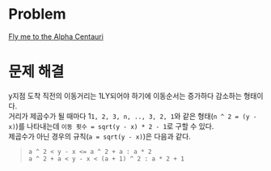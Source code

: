 # Problem
[Fly me to the Alpha Centauri](https://www.acmicpc.net/problem/1011)
   
# 문제 해결
y지점 도착 직전의 이동거리는 1LY되어야 하기에 이동순서는 증가하다 감소하는 형태이다.   
거리가 제곱수가 될 때마다 1`1, 2, 3, n, .., 3, 2, 1`와 같은 형태(`n ^ 2 = (y - x)`)를 나타내는데 `이동 횟수 = sqrt(y - x) * 2 - 1`로 구할 수 있다.   
제곱수가 아닌 경우의 규칙(`a = sqrt(y - x)`)은 다음과 같다.   
> `a ^ 2 < y - x <= a ^ 2 + a : a * 2`   
> `a ^ 2 + a < y - x < (a + 1) ^ 2 : a * 2 + 1`   